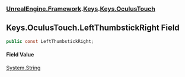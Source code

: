 ### [UnrealEngine.Framework](./UnrealEngine-Framework.md 'UnrealEngine.Framework').[Keys](./Keys.md 'UnrealEngine.Framework.Keys').[Keys.OculusTouch](./Keys-OculusTouch.md 'UnrealEngine.Framework.Keys.OculusTouch')
## Keys.OculusTouch.LeftThumbstickRight Field
  
```csharp
public const LeftThumbstickRight;
```
#### Field Value
[System.String](https://docs.microsoft.com/en-us/dotnet/api/System.String 'System.String')  
